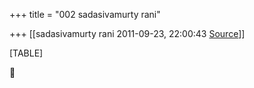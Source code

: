 +++
title = "002 sadasivamurty rani"

+++
[[sadasivamurty rani	2011-09-23, 22:00:43 [Source](https://groups.google.com/g/bvparishat/c/I_Tvcj7O8wk)]]



[TABLE]



